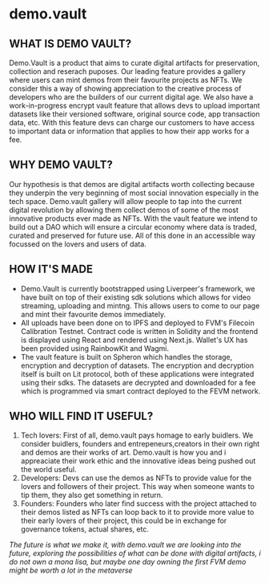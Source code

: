 # demo.vault

## WHAT IS DEMO VAULT?
Demo.Vault is a product that aims to curate digital artifacts for preservation, collection and reserach puposes. Our leading feature provides a gallery where users can mint demos from their favourite projects as NFTs. We consider this a way of showing appreciation to the creative process of developers who are the builders of our current digital age. 
We also have a work-in-progress encrypt vault feature that allows devs to upload important datasets like their versioned software, original source code, app transaction data, etc. With this feature devs can charge our customers to have access to important data or information that applies to how their app works for a fee.

## WHY DEMO VAULT?
Our hypothesis is that demos are digital artifacts worth collecting because they underpin the very beginning of most social innovation especially in the tech space. Demo.vault gallery will allow people to tap into the current digital revolution by allowing them collect demos of some of the most innovative products ever made as NFTs. With the vault feature we intend to build out a DAO which will ensure a circular economy where data is traded, curated and preserved for future use. All of this done in an accessible way focussed on the lovers and users of data.

## HOW IT'S MADE
* Demo.Vault is currently bootstrapped using Liverpeer's framework, we have built on top of their existing sdk solutions which allows for video streaming, uploading and mintng. This allows users to come to our page and mint their favourite demos immediately. 
* All uploads have been done on to IPFS and deployed to FVM's Filecoin Calibration Testnet. Contract code is written in Solidity and the frontend is displayed using React and rendered using Next.js. Wallet's UX has been provided using RainbowKit and Wagmi.
* The vault feature is built on Spheron which handles the storage, encryption and decryption of datasets. The encryption and decryption itself is built on Lit protocol, both of these applications were integrated using their sdks. The datasets are decrypted and downloaded for a fee which is programmed via smart contract deployed to the FEVM network. 


## WHO WILL FIND IT USEFUL?
1. Tech lovers: First of all, demo.vault pays homage to early buidlers. We consider buidlers, founders and entrepeneurs,creators in their own right and demos are their works of art. Demo.vault is how you and i appreaciate their work ethic and the innovative ideas being pushed out the world useful.
2. Developers: Devs can use the demos as NFTs to provide value for the lovers and followers of their project. This way when someone wants to tip them, they also get something in return.
3. Founders: Founders who later find success with the project attached to their demos listed as NFTs can loop back to it to provide more value to their early lovers of their project, this could be in exchange for governance tokens, actual shares, etc.
   
*The future is what we make it, with demo.vault we are looking into the future, exploring the possibilities of what can be done with digital artifacts, i do not own a mona lisa, but maybe one day owning the first FVM demo might be worth a lot in the metaverse*





